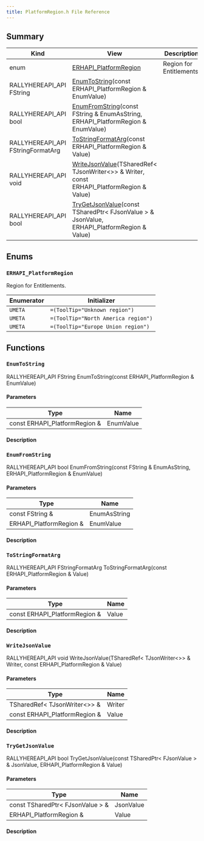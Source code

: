 ```yaml
---
title: PlatformRegion.h File Reference
---
```


## Summary
| Kind | View | Description |
|------|------|-------------|
|enum|[ERHAPI_PlatformRegion](/unreal-plugins/all/platformregion_8h/#PlatformRegion_8h_1a6bb6c42a853173d5e3b8c8bd1a4510cf)|Region for Entitlements.|
|RALLYHEREAPI_API FString|[EnumToString](/unreal-plugins/all/platformregion_8h/#PlatformRegion_8h_1af43c1fe7befb1f2d43f8ab9fcca558b6)(const ERHAPI_PlatformRegion & EnumValue)||
|RALLYHEREAPI_API bool|[EnumFromString](/unreal-plugins/all/platformregion_8h/#PlatformRegion_8h_1a7506d72d6da1cd3270521e5e18800c85)(const FString & EnumAsString, ERHAPI_PlatformRegion & EnumValue)||
|RALLYHEREAPI_API FStringFormatArg|[ToStringFormatArg](/unreal-plugins/all/platformregion_8h/#PlatformRegion_8h_1ad970fee9d25b983f499badbaa9339146)(const ERHAPI_PlatformRegion & Value)||
|RALLYHEREAPI_API void|[WriteJsonValue](/unreal-plugins/all/platformregion_8h/#PlatformRegion_8h_1ac865aabed5554e2a089d205057113e70)(TSharedRef< TJsonWriter<>> & Writer, const ERHAPI_PlatformRegion & Value)||
|RALLYHEREAPI_API bool|[TryGetJsonValue](/unreal-plugins/all/platformregion_8h/#PlatformRegion_8h_1a1268a6b49d13f5c09a01a7ce6ab1f93a)(const TSharedPtr< FJsonValue > & JsonValue, ERHAPI_PlatformRegion & Value)||
## Enums




### `ERHAPI_PlatformRegion` <a id="PlatformRegion_8h_1a6bb6c42a853173d5e3b8c8bd1a4510cf"></a>
Region for Entitlements.



| Enumerator | Initializer|
|------------|------------|
|`UMETA`|`=(ToolTip="Unknown region")`|
|`UMETA`|`=(ToolTip="North America region")`|
|`UMETA`|`=(ToolTip="Europe Union region")`|



## Functions



### `EnumToString` <a id="PlatformRegion_8h_1af43c1fe7befb1f2d43f8ab9fcca558b6"></a>

RALLYHEREAPI_API FString EnumToString(const ERHAPI_PlatformRegion & EnumValue)

#### Parameters

| Type | Name |
|------|------|
|const ERHAPI_PlatformRegion &|EnumValue|

#### Description






### `EnumFromString` <a id="PlatformRegion_8h_1a7506d72d6da1cd3270521e5e18800c85"></a>

RALLYHEREAPI_API bool EnumFromString(const FString & EnumAsString, ERHAPI_PlatformRegion & EnumValue)

#### Parameters

| Type | Name |
|------|------|
|const FString &|EnumAsString|
|ERHAPI_PlatformRegion &|EnumValue|

#### Description






### `ToStringFormatArg` <a id="PlatformRegion_8h_1ad970fee9d25b983f499badbaa9339146"></a>

RALLYHEREAPI_API FStringFormatArg ToStringFormatArg(const ERHAPI_PlatformRegion & Value)

#### Parameters

| Type | Name |
|------|------|
|const ERHAPI_PlatformRegion &|Value|

#### Description






### `WriteJsonValue` <a id="PlatformRegion_8h_1ac865aabed5554e2a089d205057113e70"></a>

RALLYHEREAPI_API void WriteJsonValue(TSharedRef< TJsonWriter<>> & Writer, const ERHAPI_PlatformRegion & Value)

#### Parameters

| Type | Name |
|------|------|
|TSharedRef< TJsonWriter<>> &|Writer|
|const ERHAPI_PlatformRegion &|Value|

#### Description






### `TryGetJsonValue` <a id="PlatformRegion_8h_1a1268a6b49d13f5c09a01a7ce6ab1f93a"></a>

RALLYHEREAPI_API bool TryGetJsonValue(const TSharedPtr< FJsonValue > & JsonValue, ERHAPI_PlatformRegion & Value)

#### Parameters

| Type | Name |
|------|------|
|const TSharedPtr< FJsonValue > &|JsonValue|
|ERHAPI_PlatformRegion &|Value|

#### Description







